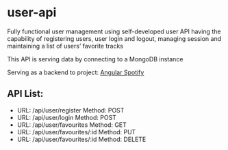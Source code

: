 # user-api

Fully functional user management using self-developed user API having the capability of registering users, user login and logout, managing session and maintaining a list of users’ favorite tracks

This API is serving data by connecting to a MongoDB instance

Serving as a backend to project: [Angular Spotify](https://github.com/shamimarahman89/angular-spotify)

## API List:

* URL: /api/user/register Method: POST
* URL: /api/user/login Method: POST
* URL: /api/user/favourites Method: GET
* URL: /api/user/favourites/:id Method: PUT
* URL: /api/user/favourites/:id Method: DELETE
